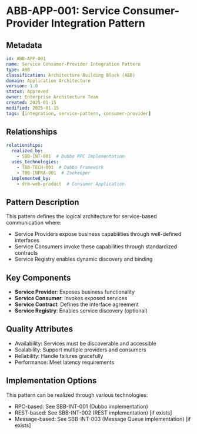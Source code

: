 # ABB-APP-001: Service Consumer-Provider Integration Pattern

## Metadata
```yaml
id: ABB-APP-001
name: Service Consumer-Provider Integration Pattern
type: ABB
classification: Architecture Building Block (ABB)
domain: Application Architecture
version: 1.0
status: Approved
owner: Enterprise Architecture Team
created: 2025-01-15
modified: 2025-01-15
tags: [integration, service-pattern, consumer-provider]
```
## Relationships
```yaml
relationships:
  realized_by:
    - SBB-INT-001  # Dubbo RPC Implementation
  uses_technologies:
    - TBB-TECH-001  # Dubbo Framework
    - TBB-INFRA-001  # Zookeeper
  implemented_by:
    - drm-web-product  # Consumer Application
```


## Pattern Description
This pattern defines the logical architecture for service-based communication where:
- Service Providers expose business capabilities through well-defined interfaces
- Service Consumers invoke these capabilities through standardized contracts
- Service Registry enables dynamic discovery and binding

## Key Components
- **Service Provider**: Exposes business functionality
- **Service Consumer**: Invokes exposed services
- **Service Contract**: Defines the interface agreement
- **Service Registry**: Enables service discovery (optional)

## Quality Attributes
- Availability: Services must be discoverable and accessible
- Scalability: Support multiple providers and consumers
- Reliability: Handle failures gracefully
- Performance: Meet latency requirements

## Implementation Options
This pattern can be realized through various technologies:
- RPC-based: See SBB-INT-001 (Dubbo implementation)
- REST-based: See SBB-INT-002 (REST implementation) [if exists]
- Message-based: See SBB-INT-003 (Message Queue implementation) [if exists]

